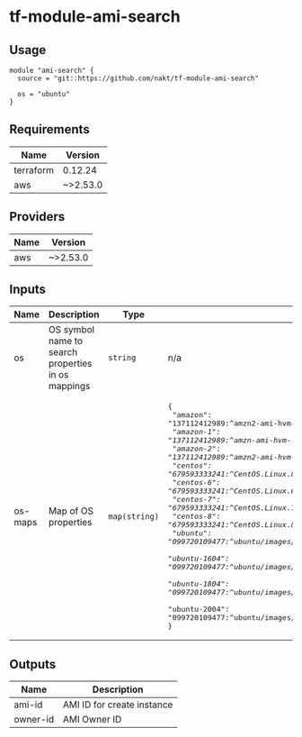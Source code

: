 # tf-module-ami-search

## Usage

```
module "ami-search" {
  source = "git::https://github.com/nakt/tf-module-ami-search"

  os = "ubuntu"
}
```
<!-- BEGINNING OF PRE-COMMIT-TERRAFORM DOCS HOOK -->
## Requirements

| Name | Version |
|------|---------|
| terraform | 0.12.24 |
| aws | ~>2.53.0 |

## Providers

| Name | Version |
|------|---------|
| aws | ~>2.53.0 |

## Inputs

| Name | Description | Type | Default | Required |
|------|-------------|------|---------|:--------:|
| os | OS symbol name to search properties in os mappings | `string` | n/a | yes |
| os-maps | Map of OS properties | `map(string)` | <pre>{<br>  "amazon": "137112412989:^amzn2-ami-hvm-.*x86_64-gp2",<br>  "amazon-1": "137112412989:^amzn-ami-hvm-.*x86_64-gp2",<br>  "amazon-2": "137112412989:^amzn2-ami-hvm-.*x86_64-gp2",<br>  "centos": "679593333241:^CentOS.Linux.8.*x86_64.*",<br>  "centos-6": "679593333241:^CentOS.Linux.6.*x86_64.*",<br>  "centos-7": "679593333241:^CentOS.Linux.7.*x86_64.*",<br>  "centos-8": "679593333241:^CentOS.Linux.8.*x86_64.*",<br>  "ubuntu": "099720109477:^ubuntu/images/hvm-ssd/ubuntu-focal-20.04-amd64-server-.*",<br>  "ubuntu-1604": "099720109477:^ubuntu/images/hvm-ssd/ubuntu-xenial-18.04-amd64-server-.*",<br>  "ubuntu-1804": "099720109477:^ubuntu/images/hvm-ssd/ubuntu-bionic-18.04-amd64-server-.*",<br>  "ubuntu-2004": "099720109477:^ubuntu/images/hvm-ssd/ubuntu-focal-20.04-amd64-server-.*"<br>}</pre> | no |

## Outputs

| Name | Description |
|------|-------------|
| ami-id | AMI ID for create instance |
| owner-id | AMI Owner ID |

<!-- END OF PRE-COMMIT-TERRAFORM DOCS HOOK -->
